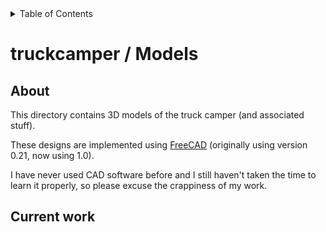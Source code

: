 <!-- START doctoc generated TOC please keep comment here to allow auto update -->
<!-- DON'T EDIT THIS SECTION, INSTEAD RE-RUN doctoc TO UPDATE -->
<details>
<summary>Table of Contents</summary>

- [truckcamper / Models](#truckcamper--models)
  - [About](#about)
  - [Current work](#current-work)

</details>
<!-- END doctoc generated TOC please keep comment here to allow auto update -->

# truckcamper / Models


## About

This directory contains 3D models of the truck camper (and associated stuff).


These designs are implemented using [FreeCAD](https://www.freecad.org/) (originally using version 0.21, now using 1.0).

I have never used CAD software before and I still haven't taken the time to learn it properly, so please excuse the crappiness of my work.

## Current work


